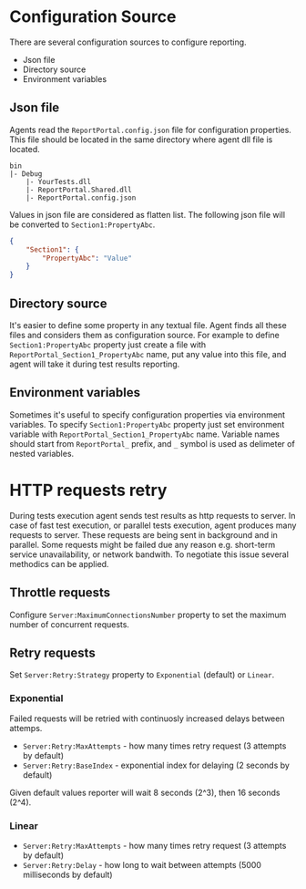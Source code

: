 # Configuration Source
There are several configuration sources to configure reporting.

- Json file
- Directory source
- Environment variables

## Json file
Agents read the `ReportPortal.config.json` file for configuration properties. This file should be located in the same directory where agent dll file is located.

```
bin
|- Debug
    |- YourTests.dll
    |- ReportPortal.Shared.dll
    |- ReportPortal.config.json
```

Values in json file are considered as flatten list. The following json file will be converted to `Section1:PropertyAbc`.
```json
{
    "Section1": {
        "PropertyAbc": "Value"
    }
}
```

## Directory source
It's easier to define some property in any textual file. Agent finds all these files and considers them as configuration source. For example to define `Section1:PropertyAbc` property just create a file with `ReportPortal_Section1_PropertyAbc` name, put any value into this file, and agent will take it during test results reporting. 

## Environment variables
Sometimes it's useful to specify configuration properties via environment variables. To specify `Section1:PropertyAbc` property just set environment variable with `ReportPortal_Section1_PropertyAbc` name. Variable names should start from `ReportPortal_` prefix, and `_` symbol is used as delimeter of nested variables.


# HTTP requests retry
During tests execution agent sends test results as http requests to server. In case of fast test execution, or parallel tests execution, agent produces many requests to server. These requests are being sent in background and in parallel. Some requests might be failed due any reason e.g. short-term service unavailability, or network bandwith. To negotiate this issue several methodics can be applied.

## Throttle requests
Configure `Server:MaximumConnectionsNumber` property to set the maximum number of concurrent requests.

## Retry requests
Set `Server:Retry:Strategy` property to `Exponential` (default) or `Linear`.

### Exponential
Failed requests will be retried with continuosly increased delays between attemps.

- `Server:Retry:MaxAttempts` - how many times retry request (3 attempts by default)
- `Server:Retry:BaseIndex` - exponential index for delaying (2 seconds by default)

Given default values reporter will wait 8 seconds (2^3), then 16 seconds (2^4).

### Linear
- `Server:Retry:MaxAttempts` - how many times retry request (3 attempts by default)
- `Server:Retry:Delay` - how long to wait between attempts (5000 milliseconds by default)